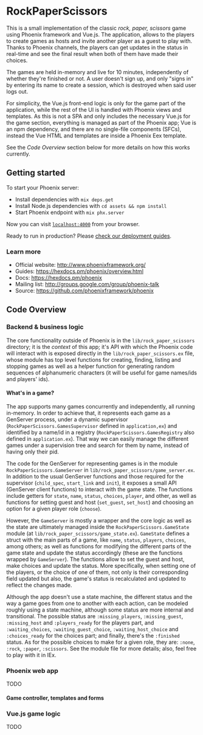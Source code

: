 # RockPaperScissors

This is a small implementation of the classic _rock, paper, scissors_ game using Phoenix framework and Vue.js. The application, allows to the players to create games as hosts and invite another player as a guest to play with. Thanks to Phoenix channels, the players can get updates in the status in real-time and see the final result when both of them have made their choices.

The games are held in-memory and live for 10 minutes, independently of whether they're finished or not. A user doesn't sign up, and only "signs in" by entering its name to create a session, which is destroyed when said user logs out.

For simplicity, the Vue.js front-end logic is only for the game part of the application, while the rest of the UI is handled with Phoenix views and templates. As this is not a SPA and only includes the necessary Vue.js for the game section, everything is managed as part of the Phoenix app; Vue is an npm dependency, and there are no single-file components (SFCs), instead the Vue HTML and templates are inside a Phoenix Eex template.

See the *Code Overview* section below for more details on how this works currently.


## Getting started

To start your Phoenix server:

  * Install dependencies with `mix deps.get`
  * Install Node.js dependencies with `cd assets && npm install`
  * Start Phoenix endpoint with `mix phx.server`

Now you can visit [`localhost:4000`](http://localhost:4000) from your browser.

Ready to run in production? Please [check our deployment guides](https://hexdocs.pm/phoenix/deployment.html).

### Learn more

  * Official website: http://www.phoenixframework.org/
  * Guides: https://hexdocs.pm/phoenix/overview.html
  * Docs: https://hexdocs.pm/phoenix
  * Mailing list: http://groups.google.com/group/phoenix-talk
  * Source: https://github.com/phoenixframework/phoenix


## Code Overview

### Backend & business logic
The core functionality outside of Phoenix is in the `lib/rock_paper_scissors` directory;  it is the *context* of this app; it's API with which the Phoenix code will interact with is exposed directly in the `lib/rock_paper_scissors.ex` file, whose module has top level functions for creating, finding, listing and stopping games as well as a helper function for generating random sequences of alphanumeric characters (it will be useful for game names/ids and players' ids).

#### What's in a game?
The app supports many games concurrently and independently, all running in-memory. In order to achieve that, it represents each game as a GenServer process, under a dynamic supervisor (`RockPaperScissors.GamesSupervisor` defined in `application,ex`) and identified by a name/id in a registry (`RockPaperScissors.GamesRegistry` also defined in `application.ex`). That way we can easily manage the different games under a supervision tree and search for them by name, instead of having only their pid.

The code for the GenServer for representing games is in the module `RockPaperScissors.GameServer` in `lib/rock_paper_scissors/game_server.ex`. In addition to the usual GenServer functions and those required for the supervisor (`child_spec`, `start_link` and `init`), it exposes a small API (GenServer client functions) to interact with the game state. The functions include getters for `state`, `name`, `status`, `choices`, `player`, and other, as well as functions for setting guest and host (`set_guest`, `set_host`) and choosing an option for a given player role (`choose`).

However, the `GameServer` is mostly a wrapper and the core logic as well as the state are ultimately managed inside the `RockPaperScissors.GameState` module (at `lib/rock_paper_scissors/game_state.ex`).
`GameState` defines a struct with the main parts of a game, like `name`, `status`, `players`, `choices`, among others; as well as functions for modifying the different parts of the game state and update the status accordingly (these are the functions wrapped by `GameServer`). The functions allow to set the guest and host, make choices and update the status. More specifically, when setting one of the players, or the choice of one of them, not only is their corresponding field updated but also, the game's status is recalculated and updated to reflect the changes made.

Although the app doesn't use a state machine, the different status and the way a game goes from one to another with each action, can be modeled roughly using a state machine, although some status are more internal and transitional. The possible status are `:missing_players`, `:missing_guest`, `:missing_host` and `:players_ready` for the players part, and `:waiting_choices`, `:waiting_guest_choice`, `:waiting_host_choice` and `:choices_ready` for the choices part; and finally, there's the `:finished` status. As for the possible choices to make for a given role, they are: `:none`, `:rock`, `:paper`, `:scissors`. See the module file for more details; also, feel free to play with it in IEx.


### Phoenix web app
TODO

#### Game controller, templates and forms


### Vue.js game logic
TODO
